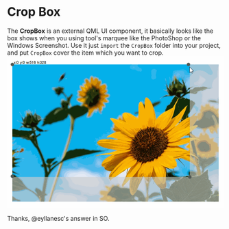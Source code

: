 # Crop Box

The **CropBox** is an external QML UI component, it basically looks like the box shows when you using tool's marquee like the PhotoShop or the Windows Screenshot.
Use it just `import` the `CropBox` folder into your project, and put `CropBox` cover the item which you want to crop.
![text](./demo.gif)

Thanks, @eyllanesc's answer in SO.

